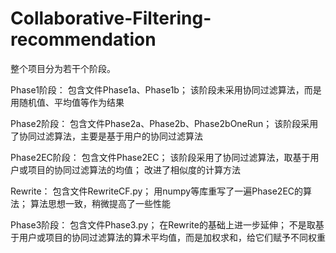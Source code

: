 # Collaborative-Filtering-recommendation

整个项目分为若干个阶段。

Phase1阶段：
包含文件Phase1a、Phase1b；
该阶段未采用协同过滤算法，而是用随机值、平均值等作为结果

Phase2阶段：
包含文件Phase2a、Phase2b、Phase2bOneRun；
该阶段采用了协同过滤算法，主要是基于用户的协同过滤算法

Phase2EC阶段：
包含文件Phase2EC；
该阶段采用了协同过滤算法，取基于用户或项目的协同过滤算法的均值；
改进了相似度的计算方法

Rewrite：
包含文件RewriteCF.py；
用numpy等库重写了一遍Phase2EC的算法；
算法思想一致，稍微提高了一些性能

Phase3阶段：
包含文件Phase3.py；
在Rewrite的基础上进一步延伸；
不是取基于用户或项目的协同过滤算法的算术平均值，而是加权求和，给它们赋予不同权重
